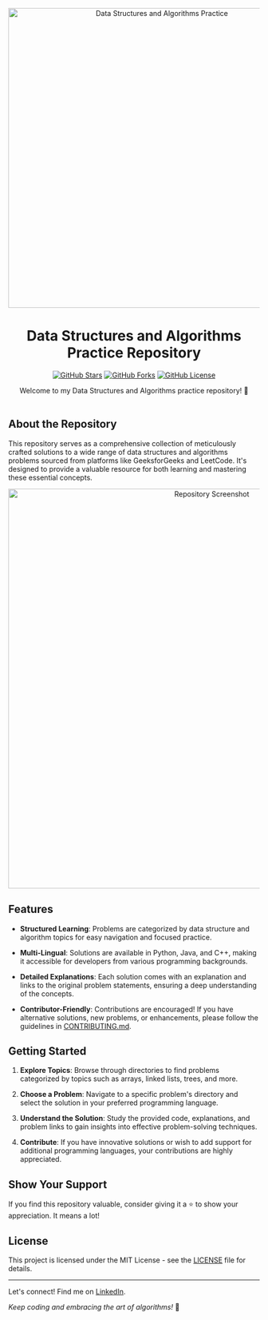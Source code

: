 <p align="center">
  <img src="![image](https://github.com/VedantiBhoyar/DSA/assets/71519458/d2233980-89f1-41f5-8c35-152e4f0beced)
" alt="Data Structures and Algorithms Practice" width="600">
</p>

<h1 align="center">Data Structures and Algorithms Practice Repository</h1>

<p align="center">
  <a href="https://github.com/VedantiBhoyar/DSA/stargazers"><img alt="GitHub Stars" src="https://img.shields.io/github/stars/YourUsername/YourRepoName.svg"></a>
  <a href="https://github.com/VedantiBhoyar/DSA/network/members"><img alt="GitHub Forks" src="https://img.shields.io/github/forks/YourUsername/YourRepoName.svg"></a>
  <a href="https://github.com/VedantiBhoyar/DSA/blob/main/LICENSE"><img alt="GitHub License" src="https://img.shields.io/github/license/YourUsername/YourRepoName.svg"></a>
</p>

<div align="center">
  Welcome to my Data Structures and Algorithms practice repository! 🚀
</div>

<br>

## About the Repository

This repository serves as a comprehensive collection of meticulously crafted solutions to a wide range of data structures and algorithms problems sourced from platforms like GeeksforGeeks and LeetCode. It's designed to provide a valuable resource for both learning and mastering these essential concepts.

<div align="center">
  <img src="repository_screenshot.png" alt="Repository Screenshot" width="800">
</div>

## Features

- **Structured Learning**: Problems are categorized by data structure and algorithm topics for easy navigation and focused practice.

- **Multi-Lingual**: Solutions are available in Python, Java, and C++, making it accessible for developers from various programming backgrounds.

- **Detailed Explanations**: Each solution comes with an explanation and links to the original problem statements, ensuring a deep understanding of the concepts.

- **Contributor-Friendly**: Contributions are encouraged! If you have alternative solutions, new problems, or enhancements, please follow the guidelines in [CONTRIBUTING.md](CONTRIBUTING.md).

## Getting Started

1. **Explore Topics**: Browse through directories to find problems categorized by topics such as arrays, linked lists, trees, and more.

2. **Choose a Problem**: Navigate to a specific problem's directory and select the solution in your preferred programming language.

3. **Understand the Solution**: Study the provided code, explanations, and problem links to gain insights into effective problem-solving techniques.

4. **Contribute**: If you have innovative solutions or wish to add support for additional programming languages, your contributions are highly appreciated.

## Show Your Support

If you find this repository valuable, consider giving it a ⭐️ to show your appreciation. It means a lot!

## License

This project is licensed under the MIT License - see the [LICENSE](LICENSE) file for details.

---

Let's connect! Find me on [LinkedIn](https://www.linkedin.com/in/vedanti-bhoyar/).

_Keep coding and embracing the art of algorithms!_ 🌟

